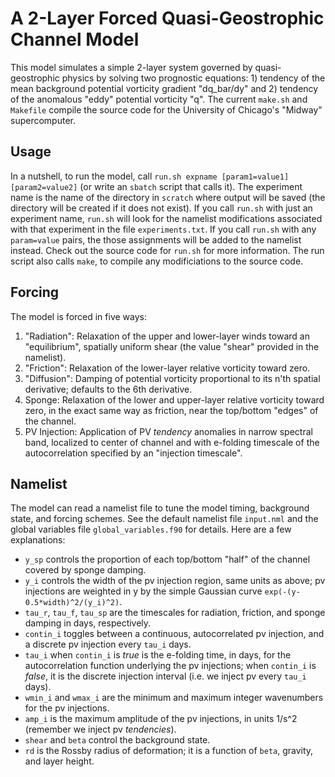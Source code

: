 # A 2-Layer Forced Quasi-Geostrophic Channel Model
This model simulates a simple 2-layer system governed by quasi-geostrophic physics by solving two prognostic equations: 1) tendency of the mean background potential vorticity gradient "dq_bar/dy" and 2) tendency of the anomalous "eddy" potential vorticity "q". 
The current `make.sh` and `Makefile` compile the source code for the University of Chicago's "Midway" supercomputer.

## Usage
In a nutshell, to run the model, call `run.sh expname [param1=value1] [param2=value2]` (or write an `sbatch` script that calls it). The experiment name is the name of the directory in `scratch` where output will be saved (the directory will be created if it does not exist). If you call `run.sh` with just an experiment name, `run.sh` will look for the namelist modifications associated with that experiment in the file `experiments.txt`. If you call `run.sh` with any `param=value` pairs, the those assignments will be added to the namelist instead. Check out the source code for `run.sh` for more information. The run script also calls `make`, to compile any modificiations to the source code.

## Forcing
The model is forced in five ways:
  1. "Radiation": Relaxation of the upper and lower-layer winds toward an "equilibrium", spatially uniform shear (the value "shear" provided in the namelist).
  2. "Friction": Relaxation of the lower-layer relative vorticity toward zero.
  3. "Diffusion": Damping of potential vorticity proportional to its n'th spatial derivative; defaults to the 6th derivative. 
  4. Sponge: Relaxation of the lower and upper-layer relative vorticity toward zero, in the exact same way as friction, near the top/bottom "edges" of the channel.
  5. PV Injection: Application of PV *tendency* anomalies in narrow spectral band, localized to center of channel and with e-folding timescale of the autocorrelation specified by an "injection timescale".

## Namelist
The model can read a namelist file to tune the model timing, background state, and forcing schemes. See the default namelist file `input.nml` and the global variables file `global_variables.f90` for details. Here are a few explanations:

  * `y_sp` controls the proportion of each top/bottom "half" of the channel covered by sponge damping.
  * `y_i` controls the width of the pv injection region, same units as above; pv injections are weighted in y by the simple Gaussian curve `exp(-(y-0.5*width)^2/(y_i)^2)`.
  * `tau_r`, `tau_f`, `tau_sp` are the timescales for radiation, friction, and sponge damping in days, respectively.
  * `contin_i` toggles between a continuous, autocorrelated pv injection, and a discrete pv injection every `tau_i` days.
  * `tau_i` when `contin_i` is *true* is the e-folding time, in days, for the autocorrelation function underlying the pv injections; when `contin_i` is *false*, it is the discrete injection interval (i.e. we inject pv every `tau_i` days).
  * `wmin_i` and `wmax_i` are the minimum and maximum integer wavenumbers for the pv injections.
  * `amp_i` is the maximum amplitude of the pv injections, in units 1/s^2 (remember we inject pv *tendencies*).
  * `shear` and `beta` control the background state.
  * `rd` is the Rossby radius of deformation; it is a function of `beta`, gravity, and layer height.
